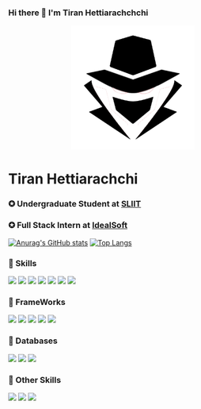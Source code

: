 ### Hi there 👋 I'm Tiran Hettiarachchchi 

<p align="center">
  <img src="https://github.com/Tiran98/Tiran98/blob/main/logo.png" width = "250"></br>
  <h1>Tiran Hettiarachchi</h1>
</p>

### ✪ Undergraduate Student at [ SLIIT ](https://www.sliit.lk)
### ✪ Full Stack Intern at [ IdealSoft ](https://idealsoft.lk)

[![Anurag's GitHub stats](https://github-readme-stats.vercel.app/api?username=Tiran98&count_private=true&show_icons=true&theme=tokyonight)](https://github.com/anuraghazra/github-readme-stats)  [![Top Langs](https://github-readme-stats.vercel.app/api/top-langs/?username=Tiran98&theme=tokyonight&layout=compact)](https://github.com/anuraghazra/github-readme-stats)

### 🔧 Skills

![](https://img.shields.io/badge/Code-HTML5-informational?style=flat&logo=html5&logoColor=white&color=ffbf00)
![](https://img.shields.io/badge/Code-CSS-informational?style=flat&logo=css3&logoColor=white&color=ffbf00)
![](https://img.shields.io/badge/Code-JavaScript-informational?style=flat&logo=javascript&logoColor=white&color=ffbf00)
![](https://img.shields.io/badge/Code-PHP-informational?style=flat&logo=php&logoColor=white&color=ffbf00)
![](https://img.shields.io/badge/Code-JAVA-informational?style=flat&logo=java&logoColor=white&color=ffbf00)
![](https://img.shields.io/badge/Code-Nodejs-informational?style=flat&logo=Node.js&logoColor=white&color=ffbf00)
![](https://img.shields.io/badge/Code-Android-informational?style=flat&logo=android&logoColor=white&color=ffbf00)

### 🔧 FrameWorks

![](https://img.shields.io/badge/Framework-Vue-informational?style=flat&logo=vue.js&logoColor=white&color=2bbc8a)
![](https://img.shields.io/badge/Framework-Angular-informational?style=flat&logo=angular&logoColor=white&color=2bbc8a)
![](https://img.shields.io/badge/Framework-React-informational?style=flat&logo=react&logoColor=white&color=2bbc8a)
![](https://img.shields.io/badge/Framework-Express-informational?style=flat&logo=express&logoColor=white&color=2bbc8a)
![](https://img.shields.io/badge/Framework-Laravel-informational?style=flat&logo=laravel&logoColor=white&color=2bbc8a)

### 🔧 Databases

![](https://img.shields.io/badge/Database-MYSQL-informational?style=flat&logo=mysql&logoColor=white&color=ff471a)
![](https://img.shields.io/badge/Database-MongoDB-informational?style=flat&logo=mongodb&logoColor=white&color=ff471a)
![](https://img.shields.io/badge/Database-Firebase-informational?style=flat&logo=firebase&logoColor=white&color=ff471a)

### 🔧 Other Skills

![](https://img.shields.io/badge/Other-Wordpress-informational?style=flat&logo=wordpress&logoColor=white&color=1a1aff)
![](https://img.shields.io/badge/Code-Bootstrap-informational?style=flat&logo=bootstrap&logoColor=white&color=1a1aff)
![](https://img.shields.io/badge/Other-AWS-informational?style=flat&logo=amazon&logoColor=white&color=1a1aff)

